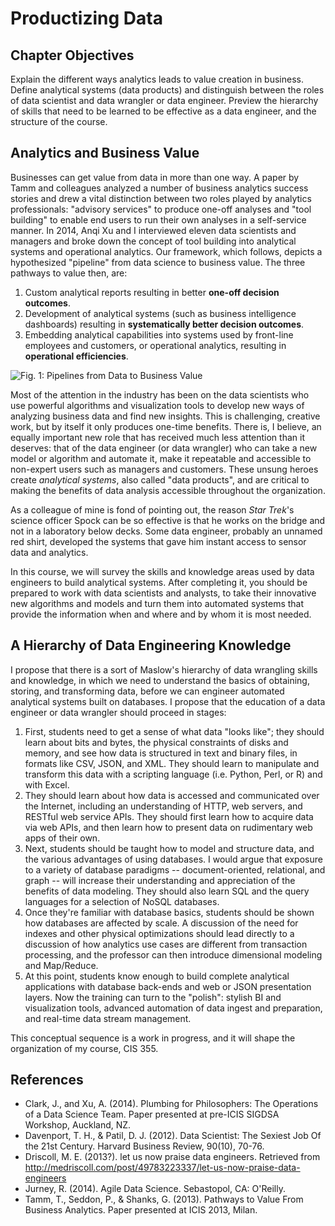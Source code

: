 # Productizing Data

## Chapter Objectives
Explain the different ways analytics leads to value creation in business. 
Define analytical systems (data products) and distinguish between the roles 
of data scientist and data wrangler or data engineer.  Preview the hierarchy
of skills that need to be learned to be effective as a data engineer, and
the structure of the course.

## Analytics and Business Value

Businesses can get value from data in more than one way.  A paper by Tamm and
colleagues analyzed a number of business analytics success stories and drew a
vital distinction between two roles played by analytics professionals:
"advisory services" to produce one-off analyses and "tool building" to enable
end users to run their own analyses in a self-service manner.  In 2014, Anqi
Xu and I interviewed eleven data scientists and managers and broke down the 
concept of tool building into analytical systems and operational analytics.
Our framework, which follows, depicts a hypothesized "pipeline" from data
science to business value.  The three pathways to value then, are:

1. Custom analytical reports resulting in better **one-off decision outcomes**.
2. Development of analytical systems (such as business intelligence 
  dashboards) resulting in **systematically better decision outcomes**.
3. Embedding analytical capabilities into systems used by front-line employees
  and customers, or operational analytics, resulting in **operational 
  efficiencies**.
  
![Fig. 1: Pipelines from Data to Business Value](/images/both_pipelines_2.png)

Most of the attention in the industry has been on the data scientists who use
powerful algorithms and visualization tools to develop new ways of analyzing
business data and find new insights.  This is challenging, creative work, but
by itself it only produces one-time benefits.  There is, I believe, an
equally important new role that has received much less attention than it 
deserves: that of the data engineer (or data wrangler) who can take a new
model or algorithm and automate it, make it repeatable and accessible to
non-expert users such as managers and customers.  These unsung heroes create
*analytical systems*, also called "data products", and are critical to making
the benefits of data analysis accessible throughout the organization.

As a colleague of mine is fond of pointing out, the reason *Star Trek*'s 
science officer Spock can be so effective is that he works on the bridge and
not in a laboratory below decks.  Some data engineer, probably an unnamed 
red shirt, developed the systems that gave him instant access to sensor data
and analytics.

In this course, we will survey the skills and knowledge areas used by data
engineers to build analytical systems.  After completing it, you should be
prepared to work with data scientists and analysts, to take their innovative
new algorithms and models and turn them into automated systems that provide
the information when and where and by whom it is most needed.

## A Hierarchy of Data Engineering Knowledge

I propose that there is a sort of Maslow's hierarchy of data wrangling skills
and knowledge, in which we need to understand the basics of obtaining,
storing, and transforming data, before we can engineer automated analytical
systems built on databases.  I propose that the education of a data engineer
or data wrangler should proceed in stages:

1. First, students need to get a sense of what data "looks like"; they should
  learn about bits and bytes, the physical constraints of disks and memory,
  and see how data is structured in text and binary files, in formats like
  CSV, JSON, and XML.  They should learn to manipulate and transform this data
  with a scripting language (i.e. Python, Perl, or R) and with Excel.
2. They should learn about how data is accessed and communicated over the
  Internet, including an understanding of HTTP, web servers, and RESTful web
  service APIs.  They should first learn how to acquire data via web APIs, and
  then learn how to present data on rudimentary web apps of their own.
3. Next, students should be taught how to model and structure data, and the 
  various advantages of using databases.  I would argue that exposure to a 
  variety of database paradigms -- document-oriented, relational, and 
  graph -- will increase their understanding and appreciation of the benefits
  of data modeling.  They should also learn SQL and the query languages
  for a selection of NoSQL databases.
4. Once they're familiar with database basics, students should be shown how
  databases are affected by scale.  A discussion of the need for indexes and
  other physical optimizations should lead directly to a discussion of how
  analytics use cases are different from transaction processing, and the
  professor can then introduce dimensional modeling and Map/Reduce.
5. At this point, students know enough to build complete analytical 
  applications with database back-ends and web or JSON presentation layers.
  Now the training can turn to the "polish": stylish BI and visualization
  tools, advanced automation of data ingest and preparation, and real-time
  data stream management.

This conceptual sequence is a work in progress, and it will shape the 
organization of my course, CIS 355.

## References
- Clark, J., and Xu, A. (2014). Plumbing for Philosophers: The Operations of a 
  Data Science Team. Paper presented at pre-ICIS SIGDSA Workshop, Auckland, NZ.
- Davenport, T. H., & Patil, D. J. (2012). Data Scientist: The Sexiest Job Of 
  the 21st Century. Harvard Business Review, 90(10), 70-76.
- Driscoll, M. E. (2013?). let us now praise data engineers. Retrieved from
  http://medriscoll.com/post/49783223337/let-us-now-praise-data-engineers
- Jurney, R. (2014). Agile Data Science. Sebastopol, CA: O'Reilly.
- Tamm, T., Seddon, P., & Shanks, G. (2013). Pathways to Value From Business 
  Analytics. Paper presented at ICIS 2013, Milan.
